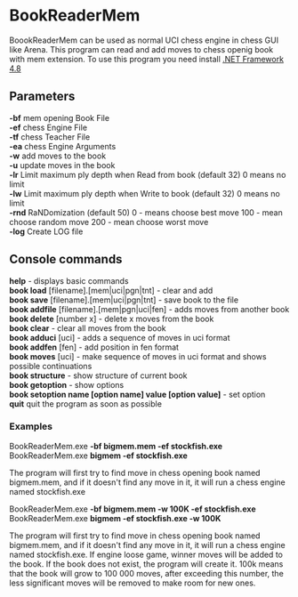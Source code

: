 # BookReaderMem
BoookReaderMem can be used as normal UCI chess engine in chess GUI like Arena.
This program can read and add moves to chess openig book with mem extension.
To use this program you need install  <a href="https://dotnet.microsoft.com/download/dotnet-framework/net48">.NET Framework 4.8</a>

## Parameters

**-bf** mem opening Book File<br/>
**-ef** chess Engine File<br/>
**-tf** chess Teacher File<br/>
**-ea** chess Engine Arguments<br/>
**-w** add moves to the book<br/>
**-u** update moves in the book<br/>
**-lr** Limit maximum ply depth when Read from book (default 32) 0 means no limit<br/>
**-lw** Limit maximum ply depth when Write to book (default 32) 0 means no limit<br/>
**-rnd** RaNDomization (default 50) 0 - means choose best move 100 - mean choose random move 200 - mean choose worst move<br/>
**-log** Create LOG file<br/>

## Console commands

**help** - displays basic commands<br/>
**book load** [filename].[mem|uci|pgn|tnt] - clear and add<br/>
**book save** [filename].[mem|uci|pgn|tnt] - save book to the file<br/>
**book addfile** [filename].[mem|pgn|uci|fen] - adds moves from another book<br/>
**book delete** [number x] - delete x moves from the book<br/>
**book clear** - clear all moves from the book<br/>
**book adduci** [uci] - adds a sequence of moves in uci format<br/>
**book addfen** [fen] - add position in fen format<br/>
**book moves** [uci] - make sequence of moves in uci format and shows possible continuations<br/>
**book structure** - show structure of current book<br/>
**book getoption** - show options<br/>
**book setoption name [option name] value [option value]** - set option<br/>
**quit** quit the program as soon as possible

### Examples

BookReaderMem.exe **-bf bigmem.mem -ef stockfish.exe**<br/>
BookReaderMem.exe **bigmem -ef stockfish.exe**

The program will first try to find move in chess opening book named bigmem.mem, and if it doesn't find any move in it, it will run a chess engine named stockfish.exe

BookReaderMem.exe **-bf bigmem.mem -w 100K -ef stockfish.exe**<br/>
BookReaderMem.exe **bigmem -ef stockfish.exe -w 100K**

The program will first try to find move in chess opening book named bigmem.mem, and if it doesn't find any move in it, it will run a chess engine named stockfish.exe. If engine loose game, winner moves will be added to the book. If the book does not exist, the program will create it. 100k means that the book will grow to 100 000 moves, after exceeding this number, the less significant moves will be removed to make room for new ones.